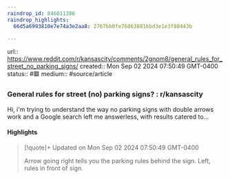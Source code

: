 ```yaml
---
raindrop_id: 846011386
raindrop_highlights:
  66d5a6993810e7e74a3e2aa8: 2767bb0fe76863881bbd3e1e3f88443b

---
```


url:: https://www.reddit.com/r/kansascity/comments/2gnom8/general_rules_for_street_no_parking_signs/
created:: Mon Sep 02 2024 07:50:49 GMT-0400
status:: #🟥
medium:: #source/article


### General rules for street (no) parking signs? : r/kansascity

Hi, i&#39;m trying to understand the way no parking signs with double arrows work and a Google search left me answerless, with results catered to…

#### Highlights

> [!quote]+ Updated on Mon Sep 02 2024 07:50:49 GMT-0400
>
> Arrow going right tells you the parking rules behind the sign. Left, rules in front of sign.
